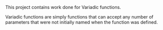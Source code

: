 This project contains work done for Variadic functions.

Variadic functions are simply functions that can accept any number of parameters that were not initially named when the function was defined.
